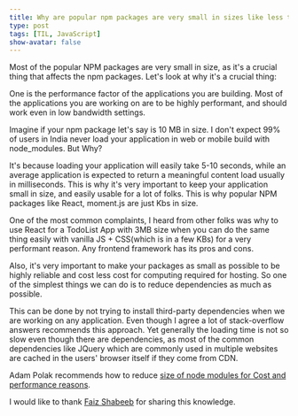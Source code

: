 ```yaml
---
title: Why are popular npm packages are very small in sizes like less than 1MB?
type: post
tags: [TIL, JavaScript]
show-avatar: false
---
```


Most of the popular NPM packages are very small in size, as it's a crucial thing
that affects the npm packages. Let's look at why it's a crucial thing:

One is the performance factor of the applications you are building. Most
of the applications you are working on are to be highly performant, and should
work even in low bandwidth settings.

Imagine if your npm package let's say is 10 MB in size. I don't expect
99% of users in India never load your application in web or mobile build with node_modules. But Why?

It's because loading your application will easily take 5-10 seconds, while an average application
is expected to return a meaningful content load usually in milliseconds. This is why it's very
important to keep your application small in size, and easily usable for a lot of folks. This is why popular
NPM packages like React, moment.js are just Kbs in size.

One of the most common complaints, I heard
from other folks was why to use React for a TodoList App with 3MB size when you can do the same thing
easily with vanilla JS + CSS(which is in a few KBs) for a very performant reason. Any frontend framework has its pros and
cons.

Also, it's very important to make your packages as small as possible to be highly reliable and cost less
cost for computing required for hosting. So one of the simplest things we can do is to reduce dependencies
as much as possible.

This can be done by not trying to install third-party dependencies when we are working on any application. 
Even though I agree a lot of stack-overflow answers recommends this approach. Yet generally the loading time is
not so slow even though there are dependencies, as most of the common dependencies like JQuery which are commonly
used in multiple websites are cached in the users' browser itself if they come from CDN.

Adam Polak recommends how to reduce [size of node modules for Cost and performance reasons](https://tsh.io/blog/reduce-node-modules-for-better-performance/).

I would like to thank [Faiz Shabeeb](http://shabeebk.com/blog/) for sharing this knowledge.
